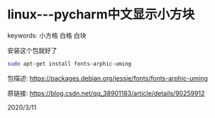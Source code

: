 # linux---pycharm中文显示小方块

keywords: 小方格 白格 白块  

安装这个包就好了  
```sh
sudo apt-get install fonts-arphic-uming
```

包描述: https://packages.debian.org/jessie/fonts/fonts-arphic-uming  

原链接: https://blog.csdn.net/qq_38901183/article/details/90259912  


2020/3/11  
